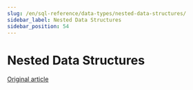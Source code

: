 ```yaml
---
slug: /en/sql-reference/data-types/nested-data-structures/
sidebar_label: Nested Data Structures
sidebar_position: 54
---
```


# Nested Data Structures

[Original article](https://clickhouse.com/docs/en/data_types/nested_data_structures/) <!--hide-->
